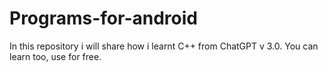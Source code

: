 # Programs-for-android
In this repository i will share how i learnt C++ from ChatGPT v 3.0. You can learn too, use for free.
